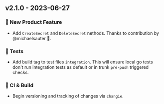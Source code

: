 ## v2.1.0 - 2023-06-27

### 🎉 New Product Feature

- Add `CreateSecret` and `DeleteSecret` nethods. Thanks to contribution by @michaelsauter 🎉.

### 🧪 Tests

- Add build tag to test files `integration`. This will ensure local go tests don't run integration tests as default or in trunk `pre-push` triggered checks.

### 🤖 CI & Build

- Begin versioning and tracking of changes via `changie`.
